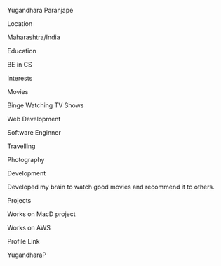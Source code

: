 Yugandhara Paranjape



Location

Maharashtra/India



Education

BE in CS



Interests

Movies

Binge Watching TV Shows

Web Development

Software Enginner

Travelling

Photography

Development

Developed my brain to watch good movies and recommend it to others.



Projects

Works on MacD project

Works on AWS



Profile Link

YugandharaP
